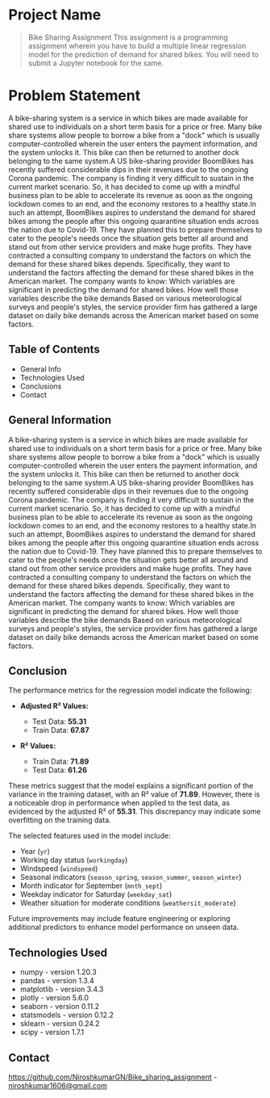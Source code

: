 # Project Name
> Bike Sharing Assignment
This assignment is a programming assignment wherein you have to build a multiple linear regression model for the prediction of demand for shared bikes.
You will need to submit a Jupyter notebook for the same. 

# Problem Statement
A bike-sharing system is a service in which bikes are made available for shared use to individuals on a short term basis for a price or free. Many bike share systems
allow people to borrow a bike from a "dock" which is usually computer-controlled wherein the user enters the payment information, and the system unlocks it. This bike 
can then be returned to another dock belonging to the same system.A US bike-sharing provider BoomBikes has recently suffered considerable dips in their revenues due to
the ongoing Corona pandemic. The company is finding it very difficult to sustain in the current market scenario. So, it has decided to come up with a mindful business 
plan to be able to accelerate its revenue as soon as the ongoing lockdown comes to an end, and the economy restores to a healthy state.In such an attempt, BoomBikes 
aspires to understand the demand for shared bikes among the people after this ongoing quarantine situation ends across the nation due to Covid-19. They have planned 
this to prepare themselves to cater to the people's needs once the situation gets better all around and stand out from other service providers and make huge profits.
They have contracted a consulting company to understand the factors on which the demand for these shared bikes depends. Specifically, they want to understand the factors
affecting the demand for these shared bikes in the American market. The company wants to know:
Which variables are significant in predicting the demand for shared bikes. How well those variables describe the bike demands Based on various meteorological surveys 
and people's styles, the service provider firm has gathered a large dataset on daily bike demands across the American market based on some factors.


## Table of Contents
* General Info
* Technologies Used
* Conclusions
* Contact


## General Information
A bike-sharing system is a service in which bikes are made available for shared use to individuals on a short term basis for a price or free. Many bike share systems
allow people to borrow a bike from a "dock" which is usually computer-controlled wherein the user enters the payment information, and the system unlocks it. This bike 
can then be returned to another dock belonging to the same system.A US bike-sharing provider BoomBikes has recently suffered considerable dips in their revenues due to
the ongoing Corona pandemic. The company is finding it very difficult to sustain in the current market scenario. So, it has decided to come up with a mindful business 
plan to be able to accelerate its revenue as soon as the ongoing lockdown comes to an end, and the economy restores to a healthy state.In such an attempt, BoomBikes 
aspires to understand the demand for shared bikes among the people after this ongoing quarantine situation ends across the nation due to Covid-19. They have planned 
this to prepare themselves to cater to the people's needs once the situation gets better all around and stand out from other service providers and make huge profits.
They have contracted a consulting company to understand the factors on which the demand for these shared bikes depends. Specifically, they want to understand the factors
affecting the demand for these shared bikes in the American market. The company wants to know:
Which variables are significant in predicting the demand for shared bikes. How well those variables describe the bike demands Based on various meteorological surveys 
and people's styles, the service provider firm has gathered a large dataset on daily bike demands across the American market based on some factors.



## Conclusion

The performance metrics for the regression model indicate the following:

- **Adjusted R² Values:**
  - Test Data: **55.31**
  - Train Data: **67.87**

- **R² Values:**
  - Train Data: **71.89**
  - Test Data: **61.26**

These metrics suggest that the model explains a significant portion of the variance in the training dataset, with an R² value of **71.89**. However, there is a noticeable drop in performance when applied to the test data, as evidenced by the adjusted R² of **55.31**. This discrepancy may indicate some overfitting on the training data.

The selected features used in the model include:
- Year (`yr`)
- Working day status (`workingday`)
- Windspeed (`windspeed`)
- Seasonal indicators (`season_spring`, `season_summer`, `season_winter`)
- Month indicator for September (`mnth_sept`)
- Weekday indicator for Saturday (`weekday_sat`)
- Weather situation for moderate conditions (`weathersit_moderate`)

Future improvements may include feature engineering or exploring additional predictors to enhance model performance on unseen data.



## Technologies Used
- numpy - version 1.20.3
- pandas - version 1.3.4
- matplotlib - version 3.4.3
- plotly - version 5.6.0
- seaborn - version 0.11.2
- statsmodels - version 0.12.2
- sklearn - version 0.24.2
- scipy - version 1.7.1



## Contact
https://github.com/NiroshkumarGN/Bike_sharing_assignment - niroshkumar1606@gmail.com



